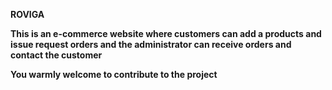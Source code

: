 <p style="font-size=20px;"><b>ROVIGA<b/></p>
This is an e-commerce website where customers can add a products and issue request orders and the administrator can receive orders and contact the customer

<p>You warmly welcome to contribute to the project</p>
